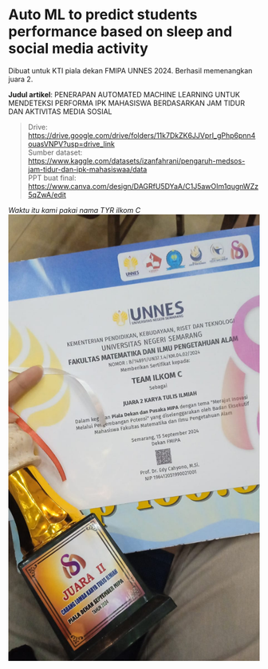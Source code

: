 # Auto ML to predict students performance based on sleep and social media activity
Dibuat untuk KTI piala dekan FMIPA UNNES 2024. Berhasil memenangkan juara 2.

**Judul artikel**: PENERAPAN AUTOMATED MACHINE LEARNING UNTUK MENDETEKSI PERFORMA IPK MAHASISWA BERDASARKAN JAM TIDUR DAN AKTIVITAS MEDIA SOSIAL  

> Drive: https://drive.google.com/drive/folders/11k7DkZK6JJVprI_gPhp6pnn4ouasVNPV?usp=drive_link  
> Sumber dataset: https://www.kaggle.com/datasets/izanfahrani/pengaruh-medsos-jam-tidur-dan-ipk-mahasiswaa/data  
> PPT buat final: https://www.canva.com/design/DAGRfU5DYaA/C1J5awOIm1qugnWZz5qZwA/edit

*Waktu itu kami pakai nama TYR ilkom C*
![Deskripsi Gambar](WhatsApp%20Image%202024-10-13%20at%2013.39.53.jpeg)
